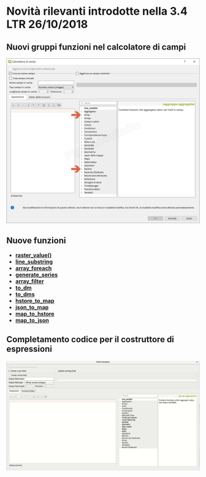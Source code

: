 # Novità rilevanti introdotte nella 3.4 LTR 26/10/2018

## Nuovi gruppi funzioni nel calcolatore di campi
![](/img/novita_34/neo_gruppi.png)

## Nuove funzioni
* [**raster_value()**](../gr_funzioni/rasters/raster_value.html)
* [**line_substring**](../gr_funzioni/geometria/line_substring.html)
* [**array_foreach**](../gr_funzioni/array/array_foreach.html)
* [**generate_series**](../gr_funzioni/arrays/generate_series.html)
* [**array_filter**](../gr_funzioni/array/array_filter.html)
* [**to_dm**](../gr_funzioni/conversioni/to_dm.html)
* [**to_dms**](../gr_funzioni/conversioni/to_dms.html)
* [**hstore_to_map**](../gr_funzioni/maps/hstore_to_map.html)
* [**json_to_map**](../gr_funzioni/maps/json_to_map.html)
* [**map_to_hstore**](../gr_funzioni/maps/map_to_hstore.html)
* [**map_to_json**](../gr_funzioni/maps/map_to_json.html)

## Completamento codice per il costruttore di espressioni
![](/img/novita_34/completa_field_calc.gif)
